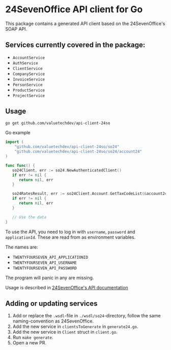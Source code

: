 # 24SevenOffice API client for Go

This package contains a generated API client based on the 24SevenOffice's SOAP API.

## Services currently covered in the package:

- `AccountService`
- `AuthService`
- `ClientService`
- `CompanyService`
- `InvoiceService`
- `PersonService`
- `ProductService`
- `ProjectService`

## Usage

```bash
go get github.com/valuetechdev/api-client-24so
```

Go example

```go
import (
	"github.com/valuetechdev/api-client-24so/so24"
	"github.com/valuetechdev/api-client-24so/so24/account24"
)

func func() {
   so24Client, err := so24.NewAuthenticatedClient()
   if err != nil {
      return nil, err
   }

   so24RatesResult, err := so24Client.Account.GetTaxCodeList(&account24.GetTaxCodeList{})
   if err != nil {
      return nil, err
   }

   // Use the data
}
```

To use the API, you need to log in with `username`, `password` and
`applicationId`. These are read from as environment variables.

The names are:

- `TWENTYFOURSEVEN_API_APPLICATIONID`
- `TWENTYFOURSEVEN_API_USERNAME`
- `TWENTYFOURSEVEN_API_PASSWORD`

The program will panic in any are missing.

Usage is described in [24SevenOffice's API documentation](https://developer.24sevenoffice.com/docs/)

## Adding or updating services

1. Add or replace the `.wsdl`-file in `./wsdl/so24`-directory, follow the same
   naming-convention as 24SevenOffice.
1. Add the new service in `clientsToGenerate` in `generate24.go`.
1. Add the new service in `Client` struct in `client.go`.
1. Run `make generate`.
1. Open a new PR.
